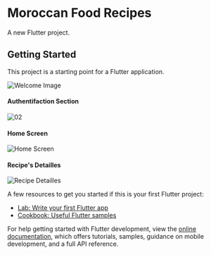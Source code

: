 # Moroccan Food Recipes

A new Flutter project.

## Getting Started

This project is a starting point for a Flutter application.

![Welcome Image](https://user-images.githubusercontent.com/66259634/177658784-8a3f7483-beb4-475d-b74d-17bb29fd9434.png)
#### Authentifaction Section
![02](https://user-images.githubusercontent.com/66259634/177869006-cf1171a6-facf-4fd5-9bd4-401e5f251432.png)
#### Home Screen 
![Home Screen](https://user-images.githubusercontent.com/66259634/178766138-50408ce9-0b7d-4920-8c10-f687fa461e71.png)
#### Recipe's Detailles 
![Recipe Detailles](https://user-images.githubusercontent.com/66259634/178777385-8fdaa03e-36f3-4b41-9d53-f56cac99d696.png)

A few resources to get you started if this is your first Flutter project:

- [Lab: Write your first Flutter app](https://docs.flutter.dev/get-started/codelab)
- [Cookbook: Useful Flutter samples](https://docs.flutter.dev/cookbook)

For help getting started with Flutter development, view the
[online documentation](https://docs.flutter.dev/), which offers tutorials,
samples, guidance on mobile development, and a full API reference.
